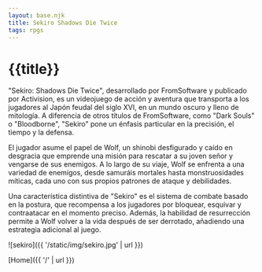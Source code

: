 ```yaml
---
layout: base.njk
title: Sekiro Shadows Die Twice
tags: rpgs
---
```


# {{title}}

"Sekiro: Shadows Die Twice", desarrollado por FromSoftware y publicado por Activision, es un videojuego de acción y aventura que transporta a los jugadores al Japón feudal del siglo XVI, en un mundo oscuro y lleno de mitología. A diferencia de otros títulos de FromSoftware, como "Dark Souls" o "Bloodborne", "Sekiro" pone un énfasis particular en la precisión, el tiempo y la defensa.

El jugador asume el papel de Wolf, un shinobi desfigurado y caído en desgracia que emprende una misión para rescatar a su joven señor y vengarse de sus enemigos. A lo largo de su viaje, Wolf se enfrenta a una variedad de enemigos, desde samuráis mortales hasta monstruosidades míticas, cada uno con sus propios patrones de ataque y debilidades.

Una característica distintiva de "Sekiro" es el sistema de combate basado en la postura, que recompensa a los jugadores por bloquear, esquivar y contraatacar en el momento preciso. Además, la habilidad de resurrección permite a Wolf volver a la vida después de ser derrotado, añadiendo una estrategia adicional al juego.


![sekiro]({{ '/static/img/sekiro.jpg' | url }})


[Home]({{ '/' | url }})
